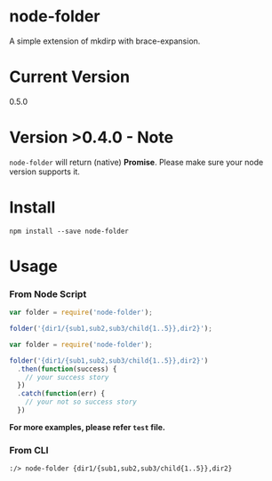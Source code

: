 # node-folder

A simple extension of mkdirp with brace-expansion.

# Current Version

0.5.0

# Version >0.4.0 - Note

```node-folder``` will return (native) __Promise__. Please make sure your node version supports it.

# Install
```
npm install --save node-folder
```
# Usage
### From Node Script
```javascript
var folder = require('node-folder');

folder('{dir1/{sub1,sub2,sub3/child{1..5}},dir2}');

```

```javascript
var folder = require('node-folder');

folder('{dir1/{sub1,sub2,sub3/child{1..5}},dir2}')
  .then(function(success) {
    // your success story
  })
  .catch(function(err) {
    // your not so success story
  })

```


__For more examples, please refer ```test``` file.__

### From CLI

```
:/> node-folder {dir1/{sub1,sub2,sub3/child{1..5}},dir2}
```
